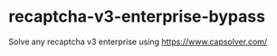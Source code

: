 # recaptcha-v3-enterprise-bypass
Solve any recaptcha v3 enterprise using https://www.capsolver.com/



                                   